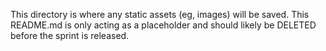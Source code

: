 This directory is where any static assets (eg, images) will be saved.  This README.md is only acting as a placeholder and should likely be DELETED before the sprint is released.

